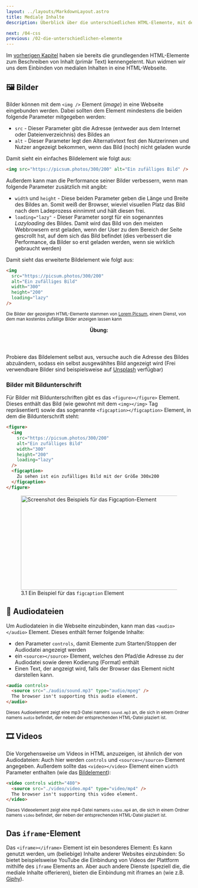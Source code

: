 ```yaml
---
layout: ../layouts/MarkdownLayout.astro
title: Mediale Inhalte
description: Überblick über die unterschiedlichen HTML-Elemente, mit denen man mediale Inhalte in eine Webseite einbetten kann

next: /04-css
previous: /02-die-unterschiedlichen-elemente
---
```


Im [vorherigen Kapitel](/02-die-unterschiedlichen-elemente) haben sie bereits die grundlegenden HTML-Elemente zum Beschreiben von Inhalt (primär Text) kennengelernt. Nun widmen wir uns dem Einbinden von medialen Inhalten in eine HTML-Webseite.

## 🖼️ Bilder

Bilder können mit dem `<img />` Element (_image_) in eine Webseite eingebunden werden. Dabei sollten dem Element mindestens die beiden folgende Parameter mitgegeben werden:

- `src` - Dieser Parameter gibt die Adresse (entweder aus dem Internet oder Dateienverzeichnis) des Bildes an
- `alt` - Dieser Parameter legt den Alternativtext fest den Nutzerinnen und Nutzer angezeigt bekommen, wenn das Bild (noch) nicht geladen wurde

Damit sieht ein einfaches Bildelement wie folgt aus:

```html
<img src="https://picsum.photos/300/200" alt="Ein zufälliges Bild" />
```

Außerdem kann man die Performance seiner Bilder verbessern, wenn man folgende Parameter zusätzlich mit angibt:

- `width` und `height` - Diese beiden Parameter geben die Länge und Breite des Bildes an. Somit weiß der Browser, wieviel visuellen Platz das Bild nach dem Ladeprozess einnimmt und hält diesen frei.
- `loading="lazy"` - Dieser Parameter sorgt für ein sogenanntes _Lazyloading_ des Bildes. Damit wird das Bild von den meisten Webbrowsern erst geladen, wenn der User zu dem Bereich der Seite gescrollt hst, auf dem sich das Bild befindet (dies verbessert die Performance, da Bilder so erst geladen werden, wenn sie wirklich gebraucht werden)

Damit sieht das erweiterte Bildelement wie folgt aus:

```html
<img
  src="https://picsum.photos/300/200"
  alt="Ein zufälliges Bild"
  width="300"
  height="200"
  loading="lazy"
/>
```

<small>Die Bilder der gezeigten HTML-Elemente stammen von <a href="https://picsum.photos/" target="_blank" rel="noopener">Lorem Picsum</a>, einem Dienst, von dem man kostenlos zufällige Bilder anzeigen lassen kann</small>

<article>
  <header><strong>Übung:</strong></header>
  <p>
    Probiere das Bildelement selbst aus, versuche auch die Adresse des Bildes abzuändern, sodass ein selbst ausgewähltes Bild angezeigt wird (Frei verwendbare Bilder sind beispielsweise auf <a href="https://unsplash.com" target="_blank" rel="noopener">Unsplash</a> verfügbar)
  </p>
</article>

### Bilder mit Bildunterschrift

Für Bilder mit Bildunterschriften gibt es das `<figure></figure>` Element. Dieses enthält das Bild (wie gewohnt mit dem `<img></img>` Tag repräsentiert) sowie das sogenannte `<figcaption></figcaption>` Element, in dem die Bildunterschrift steht:

```html
<figure>
  <img
    src="https://picsum.photos/300/200"
    alt="Ein zufälliges Bild"
    width="300"
    height="200"
    loading="lazy"
  />
  <figcaption>
    Zu sehen ist ein zufälliges Bild mit der Größe 300x200
  </figcaption>
</figure>
```

<div style="width: 100%;">
  <figure>
  <img src="/images/03-mediale-inhalte/figcaption.png" alt="Screenshot des Beispiels für das Figcaption-Element" class="shadow" width="480" height="256" loading="lazy" />
  <figcaption>3.1 Ein Beispiel für das <code>figcaption</code> Element</figcaption>
  </figure>
</div>

## 🎵 Audiodateien

Um Audiodateien in die Webseite einzubinden, kann man das `<audio></audio>` Element. Dieses enthält ferner folgende Inhalte:

- den Parameter `controls`, damit Elemente zum Starten/Stoppen der Audiodatei angezeigt werden
- ein `<source></source>` Element, welches den Pfad/die Adresse zu der Audiodatei sowie deren Kodierung (Format) enthält
- Einen Text, der angzeigt wird, falls der Browser das Element nicht darstellen kann.

```html
<audio controls>
  <source src="./audio/sound.mp3" type="audio/mpeg" />
  The browser isn't supporting this audio element.
</audio>
```

<small>Dieses Audioelement zeigt eine mp3-Datei namens `sound.mp3` an, die sich in einem Ordner namens `audio` befindet, der neben der entsprechenden HTML-Datei plaziert ist.</small>

## 🎞️ Videos

Die Vorgehensweise um Videos in HTML anzuzeigen, ist ähnlich der von Audiodateien: Auch hier werden `controls` und `<source></source>` Element angegeben. Außerdem sollte das `<video></video>` Element einen `width` Parameter enthalten (wie das [Bildelement](#️-bilder)):

```html
<video controls width="480">
  <source src="./video/video.mp4" type="video/mp4" />
  The browser isn't supporting this video element.
</video>
```

<small>Dieses Videoelement zeigt eine mp4-Datei namens `video.mp4` an, die sich in einem Ordner namens `video` befindet, der neben der entsprechenden HTML-Datei plaziert ist.</small>

## Das `iframe`-Element

Das `<iframe></iframe>` Element ist ein besonderes Element: Es kann genutzt werden, um (beliebige) Inhalte anderer Websites einzubinden: So bietet beispielsweise YouTube die Einbindung von Videos der Plattform mithilfe des `iframe` Elements an. Aber auch andere Dienste (speziell die, die mediale Inhalte offerieren), bieten die Einbindung mit iframes an (wie z.B. [Giphy](https://giphy.com/)).
